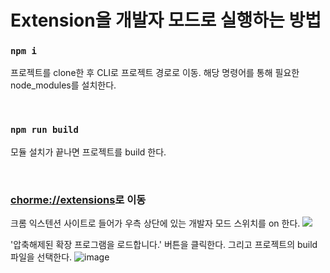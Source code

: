 # Extension을 개발자 모드로 실행하는 방법

### `npm i`

프로젝트를 clone한 후 CLI로 프로젝트 경로로 이동. 해당 명령어를 통해 필요한 node_modules를 설치한다.

<br>

### `npm run build`

모듈 설치가 끝나면 프로젝트를 build 한다.

<br>

### [chorme://extensions](chrome://extensions/)로 이동

크롬 익스텐션 사이트로 들어가 우측 상단에 있는 개발자 모드 스위치를 on 한다.
<img src="https://user-images.githubusercontent.com/24693833/140236263-0e9f837f-5c73-48cf-ba94-f30a80b23b92.png">

'압축해제된 확장 프로그램을 로드합니다.' 버튼을 클릭한다. 그리고 프로젝트의 build 파일을 선택한다.
![image](https://user-images.githubusercontent.com/24693833/140236489-6820db82-f354-46e8-b0cf-8763f61fe232.png)
